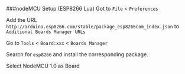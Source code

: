 ###nodeMCU Setup (ESP8266 Lua)
Got to ``File`` < ``Preferences``

Add the URL ``http://arduino.esp8266.com/stable/package_esp8266com_index.json`` to ``Additional Boards Manager URLs``

Go to ``Tools`` < ``Board:xxx`` < ``Boards Manager``

Search for ``esp8266`` and install the corresponding package.

Select NodeMCU 1.0 as Board